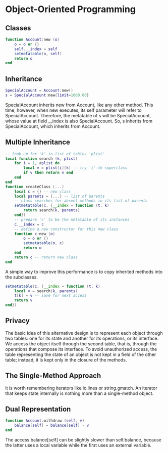 # Object-Oriented Programming #

## Classes ##

```lua
function Account:new (o)
    o = o or {}
    self.__index = self
    setmetatable(o, self)
    return o
end
```

## Inheritance ##

```lua
SpecialAccount = Account:new()
s = SpecialAccount:new{limit=1000.00}
```

SpecialAccount inherits new from Account, like any other method. This time, however, when new executes, its self parameter will refer to SpecialAccount. Therefore, the metatable of s will be SpecialAccount, whose value at field __index is also SpecialAccount. So, s inherits from SpecialAccount, which inherits from Account.

## Multiple Inheritance ##

```lua
-- look up for 'k' in list of tables 'plist'
local function search (k, plist)
    for i = 1, #plist do
        local v = plist[i][k] -- try 'i'-th superclass
        if v then return v end
    end
end
function createClass (...)
    local c = {} -- new class
    local parents = {...} -- list of parents
    -- class searches for absent methods in its list of parents
    setmetatable(c, {__index = function (t, k)
        return search(k, parents)
    end})
    -- prepare 'c' to be the metatable of its instances
    c.__index = c
    -- define a new constructor for this new class
    function c:new (o)
        o = o or {}
        setmetatable(o, c)
        return o
    end
    return c -- return new class
end
```

A simple way to improve this performance is to copy inherited methods into the subclasses.

```lua
setmetatable(c, {__index = function (t, k)
    local v = search(k, parents)
    t[k] = v -- save for next access
    return v
end})
```

## Privacy ##

The basic idea of this alternative design is to represent each object through two tables: one for its state and another for its operations, or its interface. We access the object itself through the second table, that is, through the operations that compose its interface. To avoid unauthorized access, the table representing the state of an object is not kept in a field of the other table; instead, it is kept only in the closure of the methods.

## The Single-Method Approach ##

it is worth remembering iterators like io.lines or string.gmatch. An iterator that keeps state internally is nothing more than a single-method object.

## Dual Representation ##

```lua
function Account.withdraw (self, v)
    balance[self] = balance[self] - v
end
```

The access balance[self] can be slightly slower than self.balance, because the latter uses a local variable while the first uses an external variable.